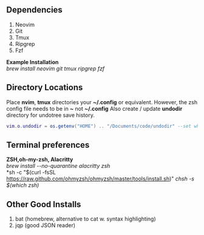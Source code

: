 ## Dependencies
1. Neovim 
2. Git
3. Tmux
4. Ripgrep
6. Fzf

**Example Installation**  
*brew install neovim git tmux ripgrep fzf*  

## Directory Locations
Place **nvim**, **tmux** directories your **~/.config** or equivalent.
However, the zsh config file needs to be in **~** not **~/.config**
Also create / update **undodir** directory for undotree save history.  
```lua
vim.o.undodir = os.getenv("HOME") .. "/Documents/code/undodir" --set where you want undodir
```

## Terminal preferences
**ZSH,oh-my-zsh, Alacritty**  
*brew install --no-quarantine alacritty zsh*  
*sh -c "$(curl -fsSL https://raw.github.com/ohmyzsh/ohmyzsh/master/tools/install.sh)"
*chsh -s $(which zsh)* 

## Other Good Installs
1. bat (homebrew, alternative to cat w. syntax highlighting)
2. jqp (good JSON reader)

